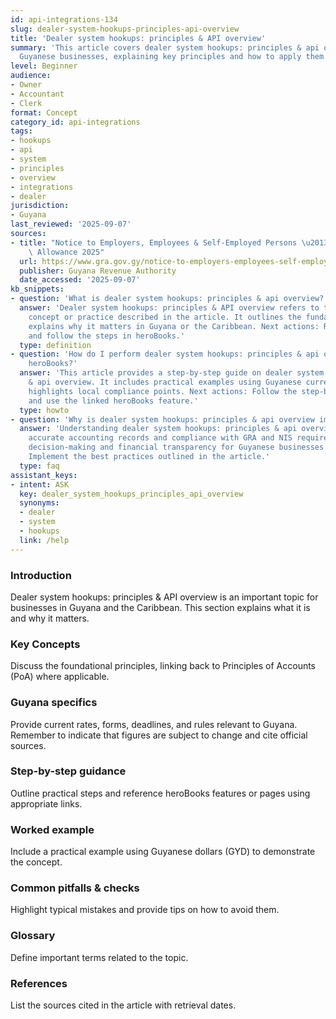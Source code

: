 ```yaml
---
id: api-integrations-134
slug: dealer-system-hookups-principles-api-overview
title: 'Dealer system hookups: principles & API overview'
summary: 'This article covers dealer system hookups: principles & api overview for
  Guyanese businesses, explaining key principles and how to apply them in practice.'
level: Beginner
audience:
- Owner
- Accountant
- Clerk
format: Concept
category_id: api-integrations
tags:
- hookups
- api
- system
- principles
- overview
- integrations
- dealer
jurisdiction:
- Guyana
last_reviewed: '2025-09-07'
sources:
- title: "Notice to Employers, Employees & Self-Employed Persons \u2013 Revised Personal\
    \ Allowance 2025"
  url: https://www.gra.gov.gy/notice-to-employers-employees-self-employed-persons-revised-personal-allowance-and-deductions-for-income-tax-2025-copy/
  publisher: Guyana Revenue Authority
  date_accessed: '2025-09-07'
kb_snippets:
- question: 'What is dealer system hookups: principles & api overview?'
  answer: 'Dealer system hookups: principles & API overview refers to the accounting
    concept or practice described in the article. It outlines the fundamentals and
    explains why it matters in Guyana or the Caribbean. Next actions: Read this article
    and follow the steps in heroBooks.'
  type: definition
- question: 'How do I perform dealer system hookups: principles & api overview in
    heroBooks?'
  answer: 'This article provides a step-by-step guide on dealer system hookups: principles
    & api overview. It includes practical examples using Guyanese currency (GYD) and
    highlights local compliance points. Next actions: Follow the step-by-step section
    and use the linked heroBooks feature.'
  type: howto
- question: 'Why is dealer system hookups: principles & api overview important?'
  answer: 'Understanding dealer system hookups: principles & api overview helps ensure
    accurate accounting records and compliance with GRA and NIS requirements. It improves
    decision-making and financial transparency for Guyanese businesses. Next actions:
    Implement the best practices outlined in the article.'
  type: faq
assistant_keys:
- intent: ASK
  key: dealer_system_hookups_principles_api_overview
  synonyms:
  - dealer
  - system
  - hookups
  link: /help
---
```


### Introduction
Dealer system hookups: principles & API overview is an important topic for businesses in Guyana and the Caribbean. This section explains what it is and why it matters.

### Key Concepts
Discuss the foundational principles, linking back to Principles of Accounts (PoA) where applicable.

### Guyana specifics
Provide current rates, forms, deadlines, and rules relevant to Guyana. Remember to indicate that figures are subject to change and cite official sources.

### Step-by-step guidance
Outline practical steps and reference heroBooks features or pages using appropriate links.

### Worked example
Include a practical example using Guyanese dollars (GYD) to demonstrate the concept.

### Common pitfalls & checks
Highlight typical mistakes and provide tips on how to avoid them.

### Glossary
Define important terms related to the topic.

### References
List the sources cited in the article with retrieval dates.